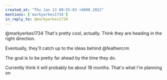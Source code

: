 ```yaml
---
created_at: "Thu Jan 13 00:55:03 +0000 2022"
mentions: ['markyerkes1734']
in_reply_to: @markyerkes1734
---
```


@markyerkes1734 That's pretty cool, actually. Think they are heading in the right direction.

Eventually, they'll catch up to the ideas behind @feathercrm 

The goal is to be pretty far ahead by the time they do.

Currently think it will probably be about 18 months. That's what I'm planning on